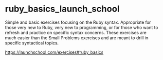 # ruby_basics_launch_school
Simple and basic exercises focusing on the Ruby syntax. Appropriate for those very new to Ruby, very new to programming, or for those who want to refresh and practice on specific syntax concerns. These exercises are much easier than the Small Problems exercises and are meant to drill in specific syntactical topics.

https://launchschool.com/exercises#ruby_basics
